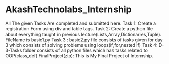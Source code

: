# AkashTechnolabs_Internship
All The given Tasks Are completed and submitted here.
Task 1: Create a registration Form using div and table tags.
Task 2: Create a python file about everything taught in previous lecture(Lists,Array,Dictionaries,Tuple). FileName is basic1.py
Task 3 : basic2.py file consists of tasks given for day 3 which consists of solving problems using loops(if,for,nested if)
Task 4: D-3-Tasks folder consists of all python files which has tasks related to OOP(class,def)
FinalProject(zip): This is My Final Project of Internship.
